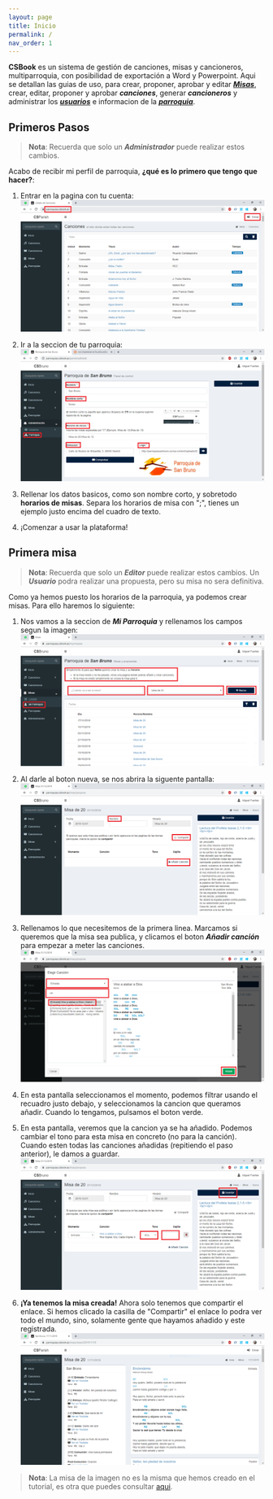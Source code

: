```yaml
---
layout: page
title: Inicio
permalink: /
nav_order: 1
---
```

**CSBook** es un sistema de gestión de canciones, misas y cancioneros, multiparroquia, con posibilidad de exportación a Word y Powerpoint. Aqui se detallan las guias de uso, para crear, proponer, aprobar y editar [_**Misas**_](/misas), crear, editar, proponer y aprobar _**canciones**_, generar _**cancioneros**_ y administrar los [_**usuarios**_](/admin/usuarios) e informacion de la [_**parroquia**_](/admin/parroquia).

## Primeros Pasos
> **Nota**: Recuerda que solo un __*Administrador*__ puede realizar estos cambios.

Acabo de recibir mi perfil de parroquia, **¿qué es lo primero que tengo que hacer?**:

1. Entrar en la pagina con tu cuenta:
  ![Login](images/first_steps1.png)

2. Ir a la seccion de tu parroquia:
  ![Parroquia](admin/images/parish_admin.png)

3. Rellenar los datos basicos, como son nombre corto, y sobretodo **horarios de misas**. Separa los horarios de misa con ";", tienes un ejemplo justo encima del cuadro de texto.

4. ¡Comenzar a usar la plataforma!

## Primera misa
> **Nota**: Recuerda que solo un __*Editor*__ puede realizar estos cambios. Un __*Usuario*__ podra realizar una propuesta, pero su misa no sera definitiva.

Como ya hemos puesto los horarios de la parroquia, ya podemos crear misas. Para ello haremos lo siguiente:

1. Nos vamos a la seccion de __*Mi Parroquia*__ y rellenamos los campos segun la imagen:
  ![Creando Misa](misas/images/editor_mass_start.png)

2. Al darle al boton nueva, se nos abrira la siguente pantalla:
  ![Creando Misa](misas/images/editor_mass_blank.png)

3. Rellenamos lo que necesitemos de la primera linea. Marcamos si queremos que la misa sea publica, y clicamos el boton __*Añadir canción*__ para empezar a meter las canciones.
  ![Creando Misa](misas/images/mass_select_song.png)

4. En esta pantalla seleccionamos el momento, podemos filtrar usando el recuadro justo debajo, y seleccionamos la cancion que queramos añadir. Cuando lo tengamos, pulsamos el boton verde.

5. En esta pantalla, veremos que la cancion ya se ha añadido. Podemos cambiar el tono para esta misa en concreto (no para la canción). Cuando esten todas las canciones añadidas (repitiendo el paso anterior), le damos a guardar.
  ![Creando Misa](misas/images/mass_selected_save.png)

6. **¡Ya tenemos la misa creada!** Ahora solo tenemos que compartir el enlace. Si hemos clicado la casilla de "Compartir" el enlace lo podra ver todo el mundo, sino, solamente gente que hayamos añadido y este registrada.
  ![Misa Creada](misas/images/mass_created.PNG)
  
  > **Nota**: La misa de la imagen no es la misma que hemos creado en el tutorial, es otra que puedes consultar [aqui](https://parroquias.csbook.es/mass/view/2201911170).